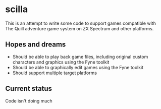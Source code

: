 # scilla

This is an attempt to write some code to support games compatible with The Quill adventure game system on ZX Spectrum and other platforms.

## Hopes and dreams

* Should be able to play back game files, including original custom characters and graphics using the Fyne toolkit
* Should be able to graphically edit games using the Fyne toolkit
* Should support multiple target platforms

## Current status

Code isn't doing much